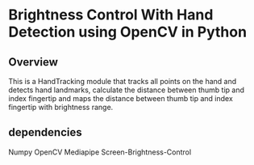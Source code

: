 # Brightness Control With Hand Detection using OpenCV in Python
## Overview
This is a HandTracking module that tracks all points on the hand and detects hand landmarks, 
calculate the distance between thumb tip and index fingertip and maps the distance between 
thumb tip and index fingertip with brightness range.

## dependencies
Numpy
OpenCV
Mediapipe
Screen-Brightness-Control
